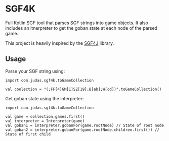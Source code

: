 # SGF4K

Full Kotlin SGF tool that parses SGF strings into game objects.
It also includes an itnerpreter to get the goban state at each node of the parsed game.

This project is heavily inspired by the [SGF4J](https://github.com/toomasr/sgf4j) library.

## Usage

Parse your SGF string using:

```
import com.judas.sgf4k.toGameCollection

val coolection = "(;FF[4]GM[1]SZ[19];B[ab];W[cd])".toGameCollection()
```

Get goban state using the interpreter:

```
import com.judas.sgf4k.toGameCollection

val game = collection.games.first()
val interpreter = Interpreter(game)
val goban1 = interpreter.gobanFor(game.rootNode) // State of root node
val goban2 = interpreter.gobanFor(game.rootNode.children.first()) // State of first child
```
